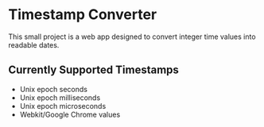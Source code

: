 # Timestamp Converter
This small project is a web app designed to convert integer time values into readable dates.

## Currently Supported Timestamps
- Unix epoch seconds
- Unix epoch milliseconds
- Unix epoch microseconds
- Webkit/Google Chrome values
